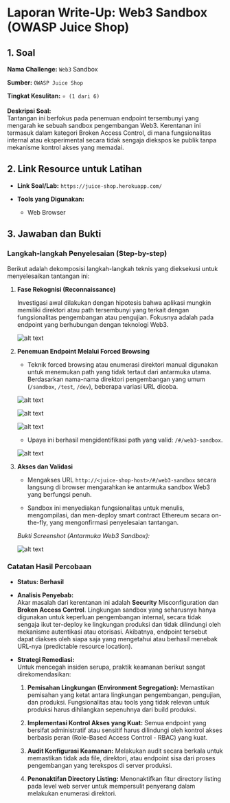 # Laporan Write-Up: Web3 Sandbox (OWASP Juice Shop)

## 1. Soal

**Nama Challenge:** `Web3` Sandbox

**Sumber:** `OWASP Juice Shop`

**Tingkat Kesulitan:** `⭐ (1 dari 6)`

**Deskripsi Soal:**\
Tantangan ini berfokus pada penemuan endpoint tersembunyi yang mengarah ke sebuah sandbox pengembangan Web3. Kerentanan ini termasuk dalam kategori Broken Access Control, di mana fungsionalitas internal atau eksperimental secara tidak sengaja diekspos ke publik tanpa mekanisme kontrol akses yang memadai.

## 2. Link Resource untuk Latihan

* **Link Soal/Lab:** `https://juice-shop.herokuapp.com/`

* **Tools yang Digunakan:**

  * Web Browser

## 3. Jawaban dan Bukti

### Langkah-langkah Penyelesaian (Step-by-step)

Berikut adalah dekomposisi langkah-langkah teknis yang dieksekusi untuk menyelesaikan tantangan ini:

1. **Fase Rekognisi (Reconnaissance)**

    Investigasi awal dilakukan dengan hipotesis bahwa aplikasi mungkin memiliki direktori atau path tersembunyi yang terkait dengan fungsionalitas pengembangan atau pengujian. Fokusnya adalah pada endpoint yang berhubungan dengan teknologi Web3.

    ![alt text](images/tio-soal-1/image.png)

2. **Penemuan Endpoint Melalui Forced Browsing**

    * Teknik forced browsing atau enumerasi direktori manual digunakan untuk menemukan path yang tidak tertaut dari antarmuka utama. Berdasarkan nama-nama direktori pengembangan yang umum (`/sandbox`, `/test`, `/dev`), beberapa variasi URL dicoba.

    ![alt text](images/tio-soal-1/image-1.png)

    ![alt text](images/tio-soal-1/image-2.png)

    ![alt text](images/tio-soal-1/image-3.png)

    * Upaya ini berhasil mengidentifikasi path yang valid: `/#/web3-sandbox`.

    ![alt text](images/tio-soal-1/image-4.png)

3. **Akses dan Validasi**

    * Mengakses URL `http://<juice-shop-host>/#/web3-sandbox` secara langsung di browser mengarahkan ke antarmuka sandbox Web3 yang berfungsi penuh.

    * Sandbox ini menyediakan fungsionalitas untuk menulis, mengompilasi, dan men-deploy smart contract Ethereum secara on-the-fly, yang mengonfirmasi penyelesaian tantangan.

    *Bukti Screenshot (Antarmuka Web3 Sandbox):*

    ![alt text](images/tio-soal-1/image-5.png)

### Catatan Hasil Percobaan

* **Status: Berhasil**

* **Analisis Penyebab:**\
Akar masalah dari kerentanan ini adalah **Security** Misconfiguration dan **Broken Access Control**. Lingkungan sandbox yang seharusnya hanya digunakan untuk keperluan pengembangan internal, secara tidak sengaja ikut ter-deploy ke lingkungan produksi dan tidak dilindungi oleh mekanisme autentikasi atau otorisasi. Akibatnya, endpoint tersebut dapat diakses oleh siapa saja yang mengetahui atau berhasil menebak URL-nya (predictable resource location).

* **Strategi Remediasi:**\
Untuk mencegah insiden serupa, praktik keamanan berikut sangat direkomendasikan:

  1. **Pemisahan Lingkungan (Environment Segregation):** Memastikan pemisahan yang ketat antara lingkungan pengembangan, pengujian, dan produksi. Fungsionalitas atau tools yang tidak relevan untuk produksi harus dihilangkan sepenuhnya dari build produksi.

  2. **Implementasi Kontrol Akses yang Kuat:** Semua endpoint yang bersifat administratif atau sensitif harus dilindungi oleh kontrol akses berbasis peran (Role-Based Access Control - RBAC) yang kuat.

  3. **Audit Konfigurasi Keamanan:** Melakukan audit secara berkala untuk memastikan tidak ada file, direktori, atau endpoint sisa dari proses pengembangan yang terekspos di server produksi.

  4. **Penonaktifan Directory Listing:** Menonaktifkan fitur directory listing pada level web server untuk mempersulit penyerang dalam melakukan enumerasi direktori.
